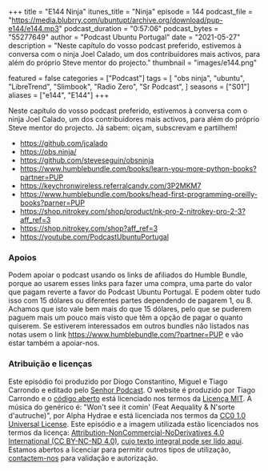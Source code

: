 +++
title = "E144 Ninja"
itunes_title = "Ninja"
episode = 144
podcast_file = "https://media.blubrry.com/ubuntupt/archive.org/download/pup-e144/e144.mp3"
podcast_duration = "0:57:06"
podcast_bytes = "55277649"
author = "Podcast Ubuntu Portugal"
date = "2021-05-27"
description = "Neste capítulo do vosso podcast preferido, estivemos à conversa com o ninja Joel Calado, um dos contribuidores mais activos, para além do próprio Steve mentor do projecto."
thumbnail = "images/e144.png"

featured = false
categories = ["Podcast"]
tags = [
  "obs ninja",
  "ubuntu",
  "LibreTrend",
  "Slimbook",
  "Radio Zero",
  "Sr Podcast",
]
seasons = ["S01"]
aliases = ["e144", "E144"]
+++

Neste capítulo do vosso podcast preferido, estivemos à conversa com o ninja Joel Calado, um dos contribuidores mais activos, para além do próprio Steve mentor do projecto.
Já sabem: oiçam, subscrevam e partilhem!

* https://github.com/jcalado
* https://obs.ninja/
* https://github.com/steveseguin/obsninja
* https://www.humblebundle.com/books/learn-you-more-python-books?partner=PUP
* https://keychronwireless.referralcandy.com/3P2MKM7
* https://www.humblebundle.com/books/head-first-programming-oreilly-books?parner=PUP
* https://shop.nitrokey.com/shop/product/nk-pro-2-nitrokey-pro-2-3?aff_ref=3
* https://shop.nitrokey.com/shop?aff_ref=3
* https://youtube.com/PodcastUbuntuPortugal



### Apoios
Podem apoiar o podcast usando os links de afiliados do Humble Bundle, porque ao usarem esses links para fazer uma compra, uma parte do valor que pagam reverte a favor do Podcast Ubuntu Portugal.
E podem obter tudo isso com 15 dólares ou diferentes partes dependendo de pagarem 1, ou 8.
Achamos que isto vale bem mais do que 15 dólares, pelo que se puderem paguem mais um pouco mais visto que têm a opção de pagar o quanto quiserem.
Se estiverem interessados em outros bundles não listados nas notas usem o link https://www.humblebundle.com/?partner=PUP e vão estar também a apoiar-nos.

### Atribuição e licenças
Este episódio foi produzido por Diogo Constantino, Miguel e Tiago Carrondo e editado pelo [Senhor Podcast](https://senhorpodcast.pt/).
O website é produzido por Tiago Carrondo e o [código aberto](https://gitlab.com/podcastubuntuportugal/website) está licenciado nos termos da [Licença MIT](https://gitlab.com/podcastubuntuportugal/website/main/LICENSE).
A música do genérico é: "Won't see it comin' (Feat Aequality & N'sorte d'autruche)", por Alpha Hydrae e está licenciada nos termos da [CC0 1.0 Universal License](https://creativecommons.org/publicdomain/zero/1.0/).
Este episódio e a imagem utilizada estão licenciados nos termos da licença: [Attribution-NonCommercial-NoDerivatives 4.0 International (CC BY-NC-ND 4.0)](https://creativecommons.org/licenses/by-nc-nd/4.0/), [cujo texto integral pode ser lido aqui](https://creativecommons.org/licenses/by-nc-nd/4.0/legalcode). Estamos abertos a licenciar para permitir outros tipos de utilização, [contactem-nos](https://podcastubuntuportugal.org/contactos) para validação e autorização.

